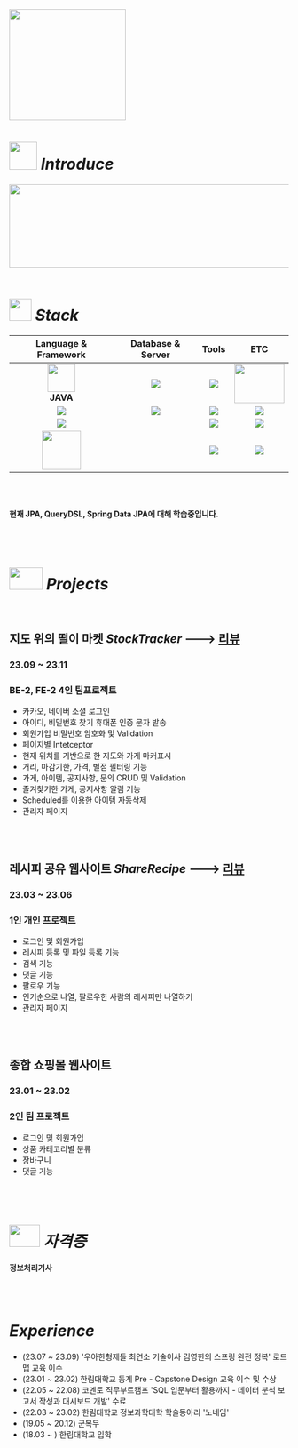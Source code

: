 <img src="https://github.com/jeeunKim/jeeunKim/assets/115774268/747c1af0-d35a-4fe7-bbe8-ad5218fbe639"  width="210" height="200"/>

#  <img src="https://github.com/jeeunKim/jeeunKim/assets/115774268/15461853-35db-4908-be47-ae0435a41107"  width="50" height="50"/>  *Introduce* 
<img src="https://github.com/jeeunKim/jeeunKim/assets/115774268/5599d630-cb0e-4ec3-9777-122aa870e9ae"  width="1000" height="150"/>


<br>
</br>

#  <img src="https://github.com/jeeunKim/jeeunKim/assets/115774268/2cfa7008-519d-43fc-b3bf-8fc9f9562c24"  width="40" height="40"/> *Stack* 

|**Language & Framework**|**Database & Server** |**Tools**|<span> **ETC** |
|:---:|:---:|:---:|:---:|
|<img src="https://github.com/jeeunKim/jeeunKim/assets/115774268/d883a9c0-7708-46af-8268-b17bc32b8d8d"  width="50" height="50"/> <br> **JAVA**|<img src="https://img.shields.io/badge/MySQL-4479A1?style=for-the-badge&logo=MySQL&logoColor=white"> |<img src="https://img.shields.io/badge/GitHub-181717?style=for-the-badge&logo=GitHub&logoColor=white">|<img src="https://github.com/jeeunKim/jeeunKim/assets/115774268/1c422c04-a62a-4d8b-98b9-7e4896ccd13c"  width="90" height="70"/> <br>|
|<img src="https://img.shields.io/badge/Spring-6DB33F?style=for-the-badge&logo=Spring&logoColor=white">|<img src="https://img.shields.io/badge/ApacheTomcat-F8DC75?style=for-the-badge&logo=ApacheTomcat&logoColor=black">|<img src="https://img.shields.io/badge/Postman-FF6C37?style=for-the-badge&logo=Postman&logoColor=white">|<img src="https://img.shields.io/badge/Thymeleaf-005F0F?style=for-the-badge&logo=Thymeleaf&logoColor=white">|
|<img src="https://img.shields.io/badge/SpringBoot-6DB33F?style=for-the-badge&logo=SpringBoot&logoColor=white">||<img src="https://img.shields.io/badge/Notion-000000?style=for-the-badge&logo=Notion&logoColor=white">|<img src="https://img.shields.io/badge/HTML5-E34F26?style=for-the-badge&logo=HTML5&logoColor=white">|
|<img src="https://github.com/jeeunKim/jeeunKim/assets/115774268/00858f64-9fdc-4644-a196-439bef73eca1"  width="70" height="70"/> <br>||<img src="https://img.shields.io/badge/EclpseIDE-2C2255?style=for-the-badge&logo=EclpseIDE&logoColor=white">|<img src="https://img.shields.io/badge/CSS3-1572B6?style=for-the-badge&logo=CSS3&logoColor=white"> |

<br>
</br>

**현재 JPA, QueryDSL, Spring Data JPA에 대해 학습중입니다.**

<br>
</br>

#  <img src="https://github.com/jeeunKim/jeeunKim/assets/115774268/566662fe-e35e-4607-b6df-ad0a75eed247"  width="60" height="40"/> *Projects* 

<br>

  ## 지도 위의 떨이 마켓   *StockTracker*  --->  [리뷰](https://github.com/jeeunKim/StockTracker/tree/main)
   ### 23.09 ~ 23.11 
   ### BE-2, FE-2 4인 팀프로젝트
  - 카카오, 네이버 소셜 로그인
  - 아이디, 비밀번호 찾기 휴대폰 인증 문자 발송
  - 회원가입 비밀번호 암호화 및 Validation
  - 페이지별 Intetceptor
  - 현재 위치를 기반으로 한 지도와 가게 마커표시
  - 거리, 마감기한, 가격, 별점 필터링 기능
  - 가게, 아이템, 공지사항, 문의 CRUD 및 Validation
  - 즐겨찾기한 가게, 공지사항 알림 기능
  - Scheduled를 이용한 아이템 자동삭제
  - 관리자 페이지
     
 <br>
</br>

  ## 레시피 공유 웹사이트  *ShareRecipe*  --->  [리뷰](https://github.com/jeeunKim/2023-1-Recipe-Web)
   ### 23.03 ~ 23.06 
   ### 1인 개인 프로젝트
  - 로그인 및 회원가입
  - 레시피 등록 및 파일 등록 기능
  - 검색 기능
  - 댓글 기능
  - 팔로우 기능
  - 인기순으로 나열, 팔로우한 사람의 레시피만 나열하기
  - 관리자 페이지
    
  <br>
</br>

  ## 종합 쇼핑몰 웹사이트
   ### 23.01 ~ 23.02 
   ### 2인 팀 프로젝트
  - 로그인 및 회원가입
  - 상품 카테고리별 분류
  - 장바구니
  - 댓글 기능

<br>
</br>

#  <img src="https://github.com/jeeunKim/jeeunKim/assets/115774268/9cfdbac4-689c-49eb-992e-15109bbb0ed6"  width="55" height="40"/> *자격증* 
**정보처리기사**

 <br>
</br>

# *Experience*
 - (23.07 ~ 23.09) '우아한형제들 최연소 기술이사 김영한의 스프링 완전 정복' 로드맵 교육 이수
 - (23.01 ~ 23.02) 한림대학교 동계 Pre - Capstone Design 교육 이수 및 수상
 - (22.05 ~ 22.08) 코멘토 직무부트캠프 'SQL 입문부터 활용까지 - 데이터 분석 보고서 작성과 대시보드 개발' 수료
 - (22.03 ~ 23.02) 한림대학교 정보과학대학 학술동아리 '노네임'
 - (19.05 ~ 20.12) 군복무
 - (18.03 ~ ) 한림대학교 입학



 


